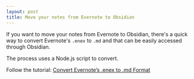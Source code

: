 ```yaml
---
layout: post
title: Move your notes from Evernote to Obsidian
---
```


If you want to move your notes from Evernote to Obsidian, there's a quick way to convert Evernote's `.enex` to `.md` and that can be easily accessed through Obsidian.

The process uses a Node.js script to convert.

Follow the tutorial: [Convert Evernote’s .enex to .md Format](https://compile.blog/2021/02/25/evernote-enex-to-md/)